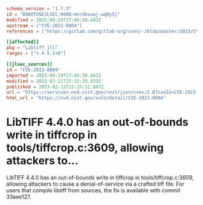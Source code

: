 ```toml
schema_version = "1.7.3"
id = "DONOTUSEJLSEC-0000-mnrdkeaaj-wq0y5j"
modified = 2025-09-29T17:46:20.443Z
upstream = ["CVE-2023-0804"]
references = ["https://gitlab.com/gitlab-org/cves/-/blob/master/2023/CVE-2023-0804.json", "https://gitlab.com/libtiff/libtiff/-/commit/33aee1275d9d1384791d2206776eb8152d397f00", "https://gitlab.com/libtiff/libtiff/-/issues/497", "https://lists.debian.org/debian-lts-announce/2023/02/msg00026.html", "https://lists.fedoraproject.org/archives/list/package-announce%40lists.fedoraproject.org/message/FBF3UUFSB6NB3NFTQSKOOIZGXJP3T34Z/", "https://security.gentoo.org/glsa/202305-31", "https://security.netapp.com/advisory/ntap-20230324-0009/", "https://www.debian.org/security/2023/dsa-5361", "https://gitlab.com/gitlab-org/cves/-/blob/master/2023/CVE-2023-0804.json", "https://gitlab.com/libtiff/libtiff/-/commit/33aee1275d9d1384791d2206776eb8152d397f00", "https://gitlab.com/libtiff/libtiff/-/issues/497", "https://lists.debian.org/debian-lts-announce/2023/02/msg00026.html", "https://lists.fedoraproject.org/archives/list/package-announce%40lists.fedoraproject.org/message/FBF3UUFSB6NB3NFTQSKOOIZGXJP3T34Z/", "https://security.gentoo.org/glsa/202305-31", "https://security.netapp.com/advisory/ntap-20230324-0009/", "https://www.debian.org/security/2023/dsa-5361"]

[[affected]]
pkg = "Libtiff_jll"
ranges = ["< 4.5.1+0"]

[[jlsec_sources]]
id = "CVE-2023-0804"
imported = 2025-09-29T17:46:20.443Z
modified = 2025-03-21T15:15:39.833Z
published = 2023-02-13T23:15:12.667Z
url = "https://services.nvd.nist.gov/rest/json/cves/2.0?cveId=CVE-2023-0804"
html_url = "https://nvd.nist.gov/vuln/detail/CVE-2023-0804"
```

# LibTIFF 4.4.0 has an out-of-bounds write in tiffcrop in tools/tiffcrop.c:3609, allowing attackers to...

LibTIFF 4.4.0 has an out-of-bounds write in tiffcrop in tools/tiffcrop.c:3609, allowing attackers to cause a denial-of-service via a crafted tiff file. For users that compile libtiff from sources, the fix is available with commit 33aee127.

